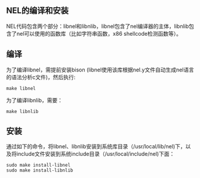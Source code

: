 
## NEL的编译和安装

NEL代码包含两个部分：libnel和libnlib，libnel包含了nel编译器的主体，libnlib包含了nel可以使用的函数库（比如字符串函数，x86 shellcode检测函数等）。


## 编译
为了编译libnel，需提前安装bison (libnel使用该库根据nel.y文件自动生成nel语言的语法分析c文件)，然后执行:

```console
make libnel
```

为了编译libnlib，需要：
```console
make libnlib
```

## 安装
通过如下的命令，将libnel、libnlib安装到系统库目录（/usr/local/lib/nel)下，以及将include文件安装到系统include目录（/usr/local/include/nel)下面：

```console
sudo make install-libnel
sudo make install-libnlib
```
